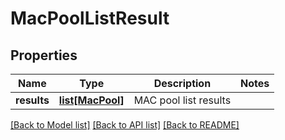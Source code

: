 # MacPoolListResult

## Properties
Name | Type | Description | Notes
------------ | ------------- | ------------- | -------------
**results** | [**list[MacPool]**](MacPool.md) | MAC pool list results | 

[[Back to Model list]](../README.md#documentation-for-models) [[Back to API list]](../README.md#documentation-for-api-endpoints) [[Back to README]](../README.md)

